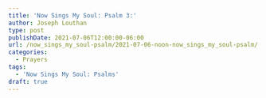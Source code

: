 ```yaml
---
title: 'Now Sings My Soul: Psalm 3:'
author: Joseph Louthan
type: post
publishDate: 2021-07-06T12:00:00-06:00
url: /now_sings_my_soul-psalm/2021-07-06-noon-now_sings_my_soul-psalm/
categories:
  - Prayers
tags:
  - 'Now Sings My Soul: Psalms'
draft: true
---
```

<pre>
<div style="font-variant: small-caps;">

</div>

</pre>

